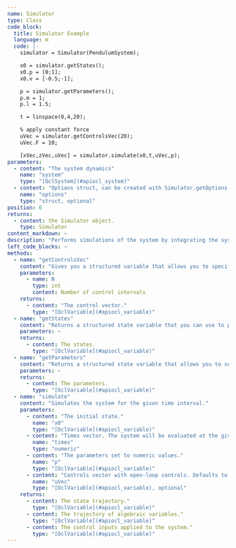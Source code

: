 ```yaml
--- 
name: Simulator
type: Class
code_block:
  title: Simulator Example
  language: m
  code: |-
    simulator = Simulator(PendulumSystem);

    x0 = simulator.getStates();
    x0.p = [0;1];
    x0.v = [-0.5;-1];

    p = simulator.getParameters();
    p.m = 1;
    p.l = 1.5;

    t = linspace(0,4,20);

    % apply constant force
    uVec = simulator.getControlsVec(20);
    uVec.F = 10;

    [xVec,zVec,uVec] = simulator.simulate(x0,t,uVec,p);
parameters: 
  - content: "The system dynamics"
    name: "system"
    type: "[OclSystem](#apiocl_system)"
  - content: "Options struct, can be created with Simulator.getOptions(). Defaults to empty struct."
    name: "options"
    type: "struct, optional"
position: 6
returns: 
  - content: the Simulator object.
    type: Simulator
content_markdown: ~
description: "Performs simulations of the system by integrating the system dynamics."
left_code_blocks: ~
methods: 
  - name: "getControlsVec"
    content: "Gives you a structured variable that allows you to specify an open-loop control input by setting values to the variable. The default value for all variables is zero."
    parameters: 
      - name: N
        type: int
        content: Number of control intervals
    returns: 
      - content: "The control vector."
        type: "[OclVariable](#apiocl_variable)"
  - name: "getStates"
    content: "Returns a structured state variable that you can use to pass as the initial state to the simulator. All variable values default to zero."
    parameters: ~
    returns: 
      - content: The states.
        type: "[OclVariable](#apiocl_variable)"
  - name: "getParameters"
    content: "Returns a structured state variable that allows you to set parameters for the simulation. All parameter values default to zero."
    parameters: ~
    returns: 
      - content: The parameters.
        type: "[OclVariable](#apiocl_variable)"
  - name: "simulate"
    content: "Simulates the system for the given time interval."
    parameters:
      - content: "The initial state."
        name: "x0"
        type: "[OclVariable](#apiocl_variable)"
      - content: "Times vector. The system will be evaluated at the given time points."
        name: "times"
        type: "numeric"
      - content: "The parameters set to numeric values."
        name: "p"
        type: "[OclVariable](#apiocl_variable)"
      - content: "Controls vector with open-loop controls. Defaults to zero valued controls."
        name: "uVec"
        type: "[OclVariable](#apiocl_variable), optional"
    returns: 
      - content: The state trajectory."
        type: "[OclVariable](#apiocl_variable)"
      - content: The trajectory of algebraic variables."
        type: "[OclVariable](#apiocl_variable)"
      - content: The control inputs applied to the system."
        type: "[OclVariable](#apiocl_variable)"
---
```

